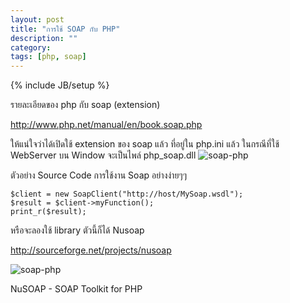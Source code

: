 ```yaml
---
layout: post
title: "การใช้ SOAP กับ PHP"
description: ""
category: 
tags: [php, soap]
---
```

{% include JB/setup %}


รายละเอียดของ php กับ soap (extension)

<http://www.php.net/manual/en/book.soap.php>

ให้แน่ใจว่าได้เปิดใช้ extension ของ soap แล้ว ที่อยู่ใน php.ini แล้ว ในกรณีที่ใช้ WebServer บน Window จะเป็นไพล์ php_soap.dll
![soap-php](https://raw.github.com/ilmsg/ilmsg.github.com/master/_upload/soap-php1.png)


ตัวอย่าง Source Code การใช้งาน Soap อย่างง่ายๆๆ

	$client = new SoapClient("http://host/MySoap.wsdl");
	$result = $client->myFunction();
	print_r($result);
	
หรือจะลองใช้ library ตัวนี้ก็ได้ Nusoap

<http://sourceforge.net/projects/nusoap>

![soap-php](https://raw.github.com/ilmsg/ilmsg.github.com/master/_upload/soap-php2.png)

NuSOAP - SOAP Toolkit for PHP